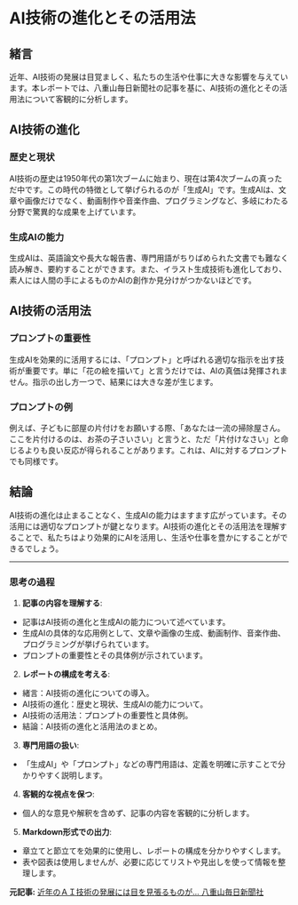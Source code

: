 # AI技術の進化とその活用法

## 緒言

近年、AI技術の発展は目覚ましく、私たちの生活や仕事に大きな影響を与えています。本レポートでは、八重山毎日新聞社の記事を基に、AI技術の進化とその活用法について客観的に分析します。

## AI技術の進化

### 歴史と現状

AI技術の歴史は1950年代の第1次ブームに始まり、現在は第4次ブームの真っただ中です。この時代の特徴として挙げられるのが「生成AI」です。生成AIは、文章や画像だけでなく、動画制作や音楽作曲、プログラミングなど、多岐にわたる分野で驚異的な成果を上げています。

### 生成AIの能力

生成AIは、英語論文や長大な報告書、専門用語がちりばめられた文書でも難なく読み解き、要約することができます。また、イラスト生成技術も進化しており、素人には人間の手によるものかAIの創作か見分けがつかないほどです。

## AI技術の活用法

### プロンプトの重要性

生成AIを効果的に活用するには、「プロンプト」と呼ばれる適切な指示を出す技術が重要です。単に「花の絵を描いて」と言うだけでは、AIの真価は発揮されません。指示の出し方一つで、結果には大きな差が生じます。

### プロンプトの例

例えば、子どもに部屋の片付けをお願いする際、「あなたは一流の掃除屋さん。ここを片付けるのは、お茶の子さいさい」と言うと、ただ「片付けなさい」と命じるよりも良い反応が得られることがあります。これは、AIに対するプロンプトでも同様です。

## 結論

AI技術の進化は止まることなく、生成AIの能力はますます広がっています。その活用には適切なプロンプトが鍵となります。AI技術の進化とその活用法を理解することで、私たちはより効果的にAIを活用し、生活や仕事を豊かにすることができるでしょう。

---

### 思考の過程

1. **記事の内容を理解する**:
 - 記事はAI技術の進化と生成AIの能力について述べています。
 - 生成AIの具体的な応用例として、文章や画像の生成、動画制作、音楽作曲、プログラミングが挙げられています。
 - プロンプトの重要性とその具体例が示されています。

2. **レポートの構成を考える**:
 - 緒言：AI技術の進化についての導入。
 - AI技術の進化：歴史と現状、生成AIの能力について。
 - AI技術の活用法：プロンプトの重要性と具体例。
 - 結論：AI技術の進化と活用法のまとめ。

3. **専門用語の扱い**:
 - 「生成AI」や「プロンプト」などの専門用語は、定義を明確に示すことで分かりやすく説明します。

4. **客観的な視点を保つ**:
 - 個人的な意見や解釈を含めず、記事の内容を客観的に分析します。

5. **Markdown形式での出力**:
 - 章立てと節立てを効果的に使用し、レポートの構成を分かりやすくします。
 - 表や図表は使用しませんが、必要に応じてリストや見出しを使って情報を整理します。

**元記事:** [近年のＡＩ技術の発展には目を見張るものが… 八重山毎日新聞社](https://www.y-mainichi.co.jp/news/41413)